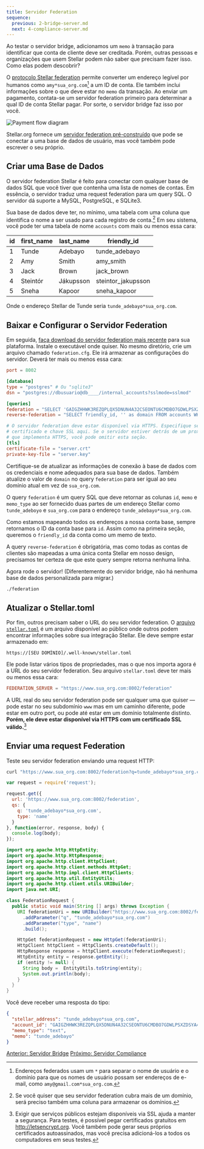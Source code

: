 ```yaml
---
title: Servidor Federation
sequence:
  previous: 2-bridge-server.md
  next: 4-compliance-server.md
---
```


Ao testar o servidor bridge, adicionamos um `memo` à transação para identificar que conta de cliente deve ser creditada. Porém, outras pessoas e organizações que usem Stellar podem não saber que precisam fazer isso. Como elas podem descobrir?

O [protocolo Stellar federation](../concepts/federation.md) permite converter um endereço legível por humanos como `amy*sua_org.com`[^friendly_names] a um ID de conta. Ele também inclui informações sobre o que deve estar no `memo` da transação. Ao enviar um pagamento, contata-se um servidor federation primeiro para determinar a qual ID de conta Stellar pagar. Por sorte, o servidor bridge faz isso por você.

![Payment flow diagram](assets/anchor-send-payment-federation.png)

Stellar.org fornece um [servidor federation pré-construído](https://github.com/stellar/go/tree/master/services/federation) que pode se conectar a uma base de dados de usuário, mas você também pode escrever o seu próprio.


## Criar uma Base de Dados

O servidor federation Stellar é feito para conectar com qualquer base de dados SQL que você tiver que contenha uma lista de nomes de contas. Em essência, o servidor traduz uma request federation para um query SQL. O servidor dá suporte a MySQL, PostgreSQL, e SQLite3.

Sua base de dados deve ter, no mínimo, uma tabela com uma coluna que identifica o nome a ser usado para cada registro de conta.[^federation_tables] Em seu sistema, você pode ter uma tabela de nome `accounts` com mais ou menos essa cara:

| id | first_name | last_name | friendly_id         |
|----|------------|-----------|---------------------|
| 1  | Tunde      | Adebayo   | tunde_adebayo       |
| 2  | Amy        | Smith     | amy_smith           |
| 3  | Jack       | Brown     | jack_brown          |
| 4  | Steintór   | Jákupsson | steintor_jakupsson  |
| 5  | Sneha      | Kapoor    | sneha_kapoor        |

Onde o endereço Stellar de Tunde seria `tunde_adebayo*sua_org.com`.


## Baixar e Configurar o Servidor Federation

Em seguida, [faça download do servidor federation mais recente](https://github.com/stellar/go/releases) para sua plataforma. Instale o executável onde quiser. No mesmo diretório, crie um arquivo chamado `federation.cfg`. Ele irá armazenar as configurações do servidor. Deverá ter mais ou menos essa cara:

<code-example name="federation.cfg">

```toml
port = 8002

[database]
type = "postgres" # Ou "sqlite3"
dsn = "postgres://dbusuario@db____/internal_accounts?sslmode=sslmod"

[queries]
federation = "SELECT 'GAIGZHHWK3REZQPLQX5DNUN4A32CSEONTU6CMDBO7GDWLPSXZDSYA4BU' as id, friendly_id as memo, 'text' as memo_type FROM accounts WHERE friendly_id = ? AND ? = 'sua_org.com'"
reverse-federation = "SELECT friendly_id, '' as domain FROM accounts WHERE ? = ''"

# O servidor federation deve estar disponível via HTTPS. Especifique seu
# certificado e chave SSL aqui. Se o servidor estiver detrás de um proxy ou load balancer
# que implementa HTTPS, você pode omitir esta seção.
[tls]
certificate-file = "server.crt"
private-key-file = "server.key"
```

</code-example>

Certifique-se de atualizar as informações de conexão à base de dados com os credenciais e nome adequados para sua base de dados. Também atualize o valor de `domain` no query `federation` para ser igual ao seu domínio atual em vez de `sua_org.com`.

O query `federation` é um query SQL que deve retornar as colunas `id`, `memo` e `memo_type` ao ser fornecido duas partes de um endereço Stellar como `tunde_adeboyo` e `sua_org.com` para o endereço `tunde_adebayo*sua_org.com`.

Como estamos mapeando todos os endereços a nossa conta base, sempre retornamos o ID da conta base para `id`. Assim como na primeira seção, queremos o `friendly_id` da conta como um memo de texto.

A query `reverse-federation` é obrigatória, mas como todas as contas de clientes são mapeadas a uma única conta Stellar em nosso design, precisamos ter certeza de que este query sempre retorna nenhuma linha.

Agora rode o servidor! (Diferentemente do servidor bridge, não há nenhuma base de dados personalizada para migrar.)

```bash
./federation
```


## Atualizar o Stellar.toml

Por fim, outros precisam saber o URL do seu servidor federation. O [arquivo `stellar.toml`](../concepts/stellar-toml.md) é um arquivo disponível ao público onde outros podem encontrar informações sobre sua integração Stellar. Ele deve sempre estar armazenado em:

`https://[SEU DOMÍNIO]/.well-known/stellar.toml`

Ele pode listar vários tipos de propriedades, mas o que nos importa agora é a URL do seu servidor federation. Seu arquivo `stellar.toml` deve ter mais ou menos essa cara:

<code-example name="stellar.toml">

```toml
FEDERATION_SERVER = "https://www.sua_org.com:8002/federation"
```

</code-example>

A URL real do seu servidor federation pode ser qualquer uma que quiser — pode estar no seu subdomínio `www` mas em um caminho diferente, pode estar em outro port, ou pode até estar em um domínio totalmente distinto. **Porém, ele deve estar disponível via HTTPS com um certificado SSL válido.**[^ssl]


## Enviar uma request Federation

Teste seu servidor federation enviando uma request HTTP:

<code-example name="Requisitar Informações Federation">

```bash
curl "https://www.sua_org.com:8002/federation?q=tunde_adebayo*sua_org.com&type=name"
```

```js
var request = require('request');

request.get({
  url: 'https://www.sua_org.com:8002/federation',
  qs: {
    q: 'tunde_adebayo*sua_org.com',
    type: 'name'
  }
}, function(error, response, body) {
  console.log(body);
});
```

```java
import org.apache.http.HttpEntity;
import org.apache.http.HttpResponse;
import org.apache.http.client.HttpClient;
import org.apache.http.client.methods.HttpGet;
import org.apache.http.impl.client.HttpClients;
import org.apache.http.util.EntityUtils;
import org.apache.http.client.utils.URIBuilder;
import java.net.URI;

class FederationRequest {
  public static void main(String [] args) throws Exception {
    URI federationUri = new URIBuilder("https://www.sua_org.com:8002/federation")
      .addParameter("q", "tunde_adebayo*sua_org.com")
      .addParameter("type", "name")
      .build();

    HttpGet federationRequest = new HttpGet(federationUri);
    HttpClient httpClient = HttpClients.createDefault();
    HttpResponse response = httpClient.execute(federationRequest);
    HttpEntity entity = response.getEntity();
    if (entity != null) {
      String body =  EntityUtils.toString(entity);
      System.out.println(body);
    }
  }
}
```

</code-example>

Você deve receber uma resposta do tipo:

```json
{
  "stellar_address": "tunde_adebayo*sua_org.com",
  "account_id": "GAIGZHHWK3REZQPLQX5DNUN4A32CSEONTU6CMDBO7GDWLPSXZDSYA4BU",
  "memo_type": "text",
  "memo": "tunde_adebayo"
}
```

<nav class="sequence-navigation">
  <a rel="prev" href="2-bridge-server.md">Anterior: Servidor Bridge</a>
  <a rel="next" href="4-compliance-server.md">Próximo: Servidor Compliance</a>
</nav>


[^friendly_names]: Endereços federados usam um `*` para separar o nome de usuário e o domínio para que os nomes de usuário possam ser endereços de e-mail, como `amy@gmail.com*sua_org.com`.

[^federation_tables]: Se você quiser que seu servidor federation cubra mais de um domínio, será preciso também uma coluna para armazenar os domínios.

[^ssl]: Exigir que serviços públicos estejam disponíveis via SSL ajuda a manter a segurança. Para testes, é possível pegar certificados gratuitos em http://letsencrypt.org. Você também pode gerar seus próprios certificados autoassinados, mas você precisa adicioná-los a todos os computadores em seus testes.
